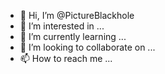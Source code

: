 - 👋 Hi, I’m @PictureBlackhole
- 👀 I’m interested in ...
- 🌱 I’m currently learning ...
- 💞️ I’m looking to collaborate on ...
- 📫 How to reach me ...

<!---
PictureBlackhole/PictureBlackhole is a ✨ special ✨ repository because its `README.md` (this file) appears on your GitHub profile.
You can click the Preview link to take a look at your changes.
--->
